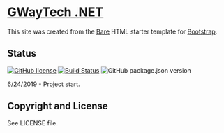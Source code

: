 # [GWayTech .NET](http://gallowaytech.com/gwaytech/welcome.html)

This site was created from the [Bare](http://startbootstrap.com/template-overviews/bare/) HTML starter template for [Bootstrap](http://getbootstrap.com/).

## Status
[![GitHub license](https://img.shields.io/badge/license-MIT-blue.svg)](https://raw.githubusercontent.com/gwaytech/bootstrap-bare/master/LICENSE)
[![Build Status](https://semaphoreci.com/api/v1/gwaytech/bootstrap-bare/branches/master/shields_badge.svg)](https://semaphoreci.com/gwaytech/bootstrap-bare)
![GitHub package.json version](https://img.shields.io/github/package-json/v/gwaytech/bootstrap-bare.svg)

6/24/2019 - Project start.

## Copyright and License

See LICENSE file.
